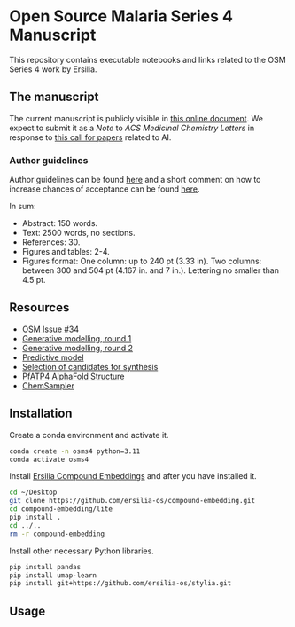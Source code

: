 # Open Source Malaria Series 4 Manuscript
This repository contains executable notebooks and links related to the OSM Series 4 work by Ersilia.

## The manuscript

The current manuscript is publicly visible in [this online document](https://docs.google.com/document/d/121GO12g6MR0axZ0z6C3ODscIa0lhyg6wOZW_NBjPfoA/edit?usp=sharing). We expect to submit it as a _Note_ to _ACS Medicinal Chemistry Letters_ in response to [this call for papers](https://axial.acs.org/medicinal-chemistry/cfp-exploring-the-use-of-ai-ml-technologies-in-medicinal-chemistry-and-drug-discovery) related to AI.

### Author guidelines
Author guidelines can be found [here](https://publish.acs.org/publish/author_guidelines?coden=amclct) and a short comment on how to increase chances of acceptance can be found [here](https://pubs.acs.org/doi/10.1021/acsmedchemlett.4c00059).

In sum:
* Abstract: 150 words.
* Text: 2500 words, no sections.
* References: 30.
* Figures and tables: 2-4.
* Figures format: One column: up to 240 pt (3.33 in). Two columns: between 300 and 504 pt (4.167 in. and 7 in.). Lettering no smaller than 4.5 pt.

## Resources

* [OSM Issue #34](https://github.com/OpenSourceMalaria/Series4_PredictiveModel/issues/34 )
* [Generative modelling, round 1](https://github.com/ersilia-os/osm-series4-candidates)
* [Generative modelling, round 2](https://github.com/ersilia-os/osm-series4-candidates-2)
* [Predictive model](https://github.com/ersilia-os/osm-series4-predictive-model)
* [Selection of candidates for synthesis](https://github.com/ersilia-os/osm-series4-synthesis-round1)
* [PfATP4 AlphaFold Structure](https://github.com/ersilia-os/osm-pfatp4-structure)
* [ChemSampler](https://github.com/ersilia-os/chem-sampler)

## Installation

Create a conda environment and activate it.

```bash
conda create -n osms4 python=3.11
conda activate osms4
```

Install [Ersilia Compound Embeddings](https://github.com/ersilia-os/compound-embedding) and after you have installed it.

```bash
cd ~/Desktop
git clone https://github.com/ersilia-os/compound-embedding.git
cd compound-embedding/lite
pip install .
cd ../..
rm -r compound-embedding
```

Install other necessary Python libraries.

```bash
pip install pandas
pip install umap-learn
pip install git+https://github.com/ersilia-os/stylia.git
```

## Usage

